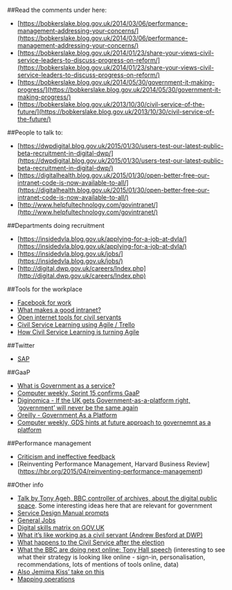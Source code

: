 ##Read the comments under here:
* [https://bobkerslake.blog.gov.uk/2014/03/06/performance-management-addressing-your-concerns/](https://bobkerslake.blog.gov.uk/2014/03/06/performance-management-addressing-your-concerns/)
* [https://bobkerslake.blog.gov.uk/2014/01/23/share-your-views-civil-service-leaders-to-discuss-progress-on-reform/](https://bobkerslake.blog.gov.uk/2014/01/23/share-your-views-civil-service-leaders-to-discuss-progress-on-reform/)
* [https://bobkerslake.blog.gov.uk/2014/05/30/government-it-making-progress/](https://bobkerslake.blog.gov.uk/2014/05/30/government-it-making-progress/)
* [https://bobkerslake.blog.gov.uk/2013/10/30/civil-service-of-the-future/](https://bobkerslake.blog.gov.uk/2013/10/30/civil-service-of-the-future/)

##People to talk to:
* [https://dwpdigital.blog.gov.uk/2015/01/30/users-test-our-latest-public-beta-recruitment-in-digital-dwp/](https://dwpdigital.blog.gov.uk/2015/01/30/users-test-our-latest-public-beta-recruitment-in-digital-dwp/)
* [https://digitalhealth.blog.gov.uk/2015/01/30/open-better-free-our-intranet-code-is-now-available-to-all/](https://digitalhealth.blog.gov.uk/2015/01/30/open-better-free-our-intranet-code-is-now-available-to-all/)
* [http://www.helpfultechnology.com/govintranet/](http://www.helpfultechnology.com/govintranet/)

##Departments doing recruitment
* [https://insidedvla.blog.gov.uk/applying-for-a-job-at-dvla/](https://insidedvla.blog.gov.uk/applying-for-a-job-at-dvla/)
* [https://insidedvla.blog.gov.uk/jobs/](https://insidedvla.blog.gov.uk/jobs/)
* [http://digital.dwp.gov.uk/careers/Index.php](http://digital.dwp.gov.uk/careers/Index.php)

##Tools for the workplace
* [Facebook for work](http://www.macrumors.com/2015/01/14/facebook-work/)
* [What makes a good intranet?](http://www.intranetizen.com/2011/03/31/characteristics-of-a-great-intranet/)
* [Open internet tools for civil servants](https://www.gov.uk/government/publications/digital-skills-in-the-civil-service/an-introductory-guide-to-open-internet-tools-for-civil-servants)
* [Civil Service Learning using Agile / Trello](https://civilservice.blog.gov.uk/2015/02/09/how-civil-service-learning-is-turning-agile/)
* [How Civil Service Learning is turning Agile](https://civilservice.blog.gov.uk/2015/02/09/how-civil-service-learning-is-turning-agile/)

##Twitter
* [SAP](https://twitter.com/NatalieRobson/status/562569227186761730)

##GaaP
* [What is Government as a service?](http://www.computerweekly.com/opinion/What-is-government-as-a-platform-and-how-do-we-achieve-it)
* [Computer weekly, Sprint 15 confirms GaaP](http://www.computerweekly.com/news/2240239474/Sprint-15-confirms-plans-for-government-as-platform)
* [Diginomica - If the UK gets Government-as-a-platform right, ‘government’ will never be the same again](http://diginomica.com/2015/02/04/uk-gets-government-platform-right-government-will-never/)
* [Oreilly - Government As a Platform](http://chimera.labs.oreilly.com/books/1234000000774/ch02.html)
* [Computer weekly, GDS hints at future approach to governemnt as a platform](http://www.computerweekly.com/news/2240238405/GDS-hints-at-future-approach-to-government-as-a-platform)

##Performance management
* [Criticism and ineffective feedback](https://kateheddleston.com/blog/criticism-and-ineffective-feedback)
* [Reinventing Performance Management, Harvard Business Review] (https://hbr.org/2015/04/reinventing-performance-management)

##Other info
* [Talk by Tony Ageh, BBC controller of archives, about the digital public space](https://www.royalholloway.ac.uk/harc/documents/pdf/tonyageh.pdf). Some interesting ideas here that are relevant for government
* [Service Design Manual prompts](http://serviceassessments.dsd.io/index.html)
* [General Jobs](http://theundercoverrecruiter.com/job-seeker-not-post-social-media/)
* [Digital skills matrix on GOV.UK](https://www.gov.uk/guidance/digital-and-technology-skills)
* [What it’s like working as a civil servant (Andrew Besford at DWP)](https://medium.com/@andrewbesford/what-s-really-different-at-dwp-6d249ca78d8f)
* [What happens to the Civil Service after the election](http://www.theguardian.com/public-leaders-network/2015/feb/26/civil-service-general-election-may-reform)
* [What the BBC are doing next online: Tony Hall speech](http://www.bbc.co.uk/mediacentre/speeches/2015/tony-hall-bbc-internet-era) (interesting to see what their strategy is looking like online - sign-in, personalisation, recommendations, lots of mentions of tools online, data)
* [Also Jemima Kiss’ take on this](http://www.theguardian.com/technology/2015/mar/05/digital-public-space-britain-missing-national-institution)
* [Mapping operations](http://blog.gardeviance.org/2015/03/some-basics-of-operation.html)
